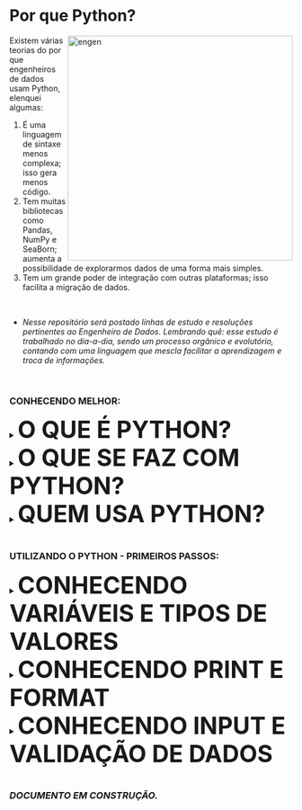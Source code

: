 # Por que Python?
<img align="right" alt="engen" width="400" src="https://media2.giphy.com/media/coxQHKASG60HrHtvkt/giphy.gif">

Existem várias teorias do por que engenheiros de dados usam Python, elenquei algumas:
1. É uma linguagem de sintaxe menos complexa; isso gera menos código.
2. Tem muitas bibliotecas como Pandas, NumPy e SeaBorn; aumenta a possibilidade de explorarmos dados de uma forma mais simples.
3. Tem um grande poder de integração com outras plataformas; isso facilita a migração de dados.
<br />

* *Nesse repositório será postado linhas de estudo e resoluções pertinentes ao Engenheiro de Dados.
Lembrando quê: esse estudo é trabalhado no dia-a-dia, sendo um processo orgânico e evolutório, contando com uma linguagem que mescla facilitar a aprendizagem e troca de informações.*
<br />

### CONHECENDO MELHOR:

<details><summary><big><big><big><big><big><big><b>O QUE É PYTHON?</b></big></big></big></big></big></big></summary>
<br />
Python é blá, blá, blá.

</details>

<details><summary><big><big><big><big><big><big><b>O QUE SE FAZ COM PYTHON?</b></big></big></big></big></big></big></summary>
<br />
Python é blá, blá, blá.

</details>

<details><summary><big><big><big><big><big><big><b>QUEM USA PYTHON?</b></big></big></big></big></big></big></summary>
<br />
Python é blá, blá, blá.

</details>
<br />

### UTILIZANDO O PYTHON - PRIMEIROS PASSOS:
<details><summary><big><big><big><big><big><big><b>CONHECENDO VARIÁVEIS E TIPOS DE VALORES</b></big></big></big></big></big></big></summary>
<br />

:notebook: **VARIÁVEIS** *- são como caixas registradoras: recebem valores e os guardam na memória. Usamos as variáveis exatamente para isso, para guardarmos valores que serão usados mais tarde no programa.*
> **A ESTRUTURA DA VARIÁVEL - variavel = valor**
```
nome = "Maria"
numero = 1
conta = n + x
```
  
Digamos que tenho uma conta para fazer, mas para resolver essa conta devo usar uma fórmula. Só que eu não lembro os valores númericos dessa fórmula. Então, para resolver isso, eu vim aqui no Python e usei as variavéis para guardar esses valores.

* `valor1 = 7`
* `valor2 = 9.8`
* `valor3 = 88.789`

Aí, toda vez que preciso resolver uma conta que usa essa fórmula, ao invés de usar os números que eu não sei, eu uso os nomes que eu dei para esses valores, e esses nomes são as variáveis.

Ou seja, ao invés de lembrar a fórmula desse jeito: 
* `x = 7 * 9.8 / 88.789`

Eu lembro a fórmula deste jeito:
* `x = valor1 * valor2 / valor3`

E ambas as formas o retorno de valores é o mesmo, com a diferença de que em uma delas os valores estão implicitos na fórmula, e na outra, eu guardei os valores em uma variável para poder usar em outro momento sem correr o risco de esquecê-los.

<br />
<br />

:notebook: **TIPOS DE VALORES** - *toda vez que atribuimos valor a uma Variável, esse valor será de algum tipo. E é primordial sabermos os tipos desses valores, por que cada um deles exerce uma função diferente.*

* Por exemplo, se você quiser fazer uma conta, você não vai conseguir somar uma palavra com um número. E se por um acaso em uma variável um número estiver como "string" e o outro como "int", essa conta realmente não vai acontecer. Vamos ver por quê?
  
NOME DOS VALORES | O QUE ELE É | REPRESENTADO POR
----------- | ------ | ------
STRING | Texto | Letras, frases, textos, números, dentre outros caracteres escritos entre "aspas".
INT | Número inteiro | Números inteiros. Ex.: 7, 156, 95
FLOAT | Número decimal, também conhecido como Ponto Flutuante | Números com casas decimais. Ex.: 1.2, 7.999, 000.887
BOOLEAN | Condição | True ou False

* STRING também pode ser escrito ou conhecido como `str`.
* FLOAT também pode ser escrito ou conhecido como `Double`.
* BOOLEAN também pode ser escrito ou conhecido como `bool`.

[*EXEMPLOS DE USO*](https://github.com/Isiumlord/GlowUpDataEngineerStudy/blob/main/PythonNotebooks/Variavel-TiposDeValores.ipynb)

<br />
</details>

<details><summary><big><big><big><big><big><big><b>CONHECENDO PRINT E FORMAT</b></big></big></big></big></big></big></summary>
<br />

:notebook: **PRINT** *- é a função que imprime/exibe o que está sendo executado. É ela quem vai mostrar na tela os resultados daquilo que está sendo feito.*
> **A ESTRUTURA DO PRINT - print( )**
```
x = 77

print("Oi, você está me lendo.")
print(x)

#Impressão
Oi, você está me lendo.
77
```
<br />
<br />

:notebook: **FORMAT** *- é um método de formatação de String, ou seja, é com ele que conseguimos formatar strings de forma mais dinamica.*
> **A ESTRUTURA DO FORMAT - print("Mensagem { }".format(parametros)**

Para utiliza-lo você deve ter em mente que ele usa parametros, ou seja, você terá que ter:

* Variáveis que ditem quais os valores seram mutáveis.
* Um Print onde os valores dessas variáveis apareceram.

Tendo isso você consegue posicionar as chaves { }, que ditam a posição do valor dentro da mensagem no Print, e usar as Variáveis como parametros para fazer com que os valores correspondam as suas posições nas mensagens.
```
#Variável com dados editáveis
nome = "Haruka"
livro = "Python"

#Usando Format
print("Oi {}, você está lendo {}.".format(nome, livro))

#Impressão
Oi Haruka, você está lendo Python.
```

[*EXEMPLOS DE USO*](https://github.com/Isiumlord/GlowUpDataEngineerStudy/blob/main/PythonNotebooks/Print-Format.ipynb)

<br />
</details>

<details><summary><big><big><big><big><big><big><b>CONHECENDO INPUT E VALIDAÇÃO DE DADOS</b></big></big></big></big></big></big></summary>
<br />

:notebook: **INPUT** *- é a função que recebe dados do usuário. O Input sempre vai pedir algo alguém; e quando ele receber esse algo, ele sempre retornará uma "String".*
> **A ESTRUTURA DO INPUT - variavel = input("mensagem")**
```
nome = input("Digite seu nome: ")
print(nome)

#Impressão
Digite seu nome:
```
<br />
<br />

:notebook: **VALIDAÇÃO DE DADOS** *- a validação de dados é feita para certificar de que os dados recebidos são exatamente aqueles esperados pelo programa.**

[...]

[*EXEMPLOS DE USO*](https://github.com/Isiumlord/GlowUpDataEngineerStudy/blob/main/PythonNotebooks/Print-Format.ipynb)

<br />
</details>
<br />

### *DOCUMENTO EM CONSTRUÇÃO.*
